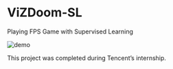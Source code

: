 # ViZDoom-SL
Playing FPS Game with Supervised Learning

![demo](./docs/demo.gif) 

This project was completed during Tencent’s internship.
